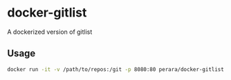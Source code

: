 # docker-gitlist
A dockerized version of gitlist

## Usage
```bash
docker run -it -v /path/to/repos:/git -p 8080:80 perara/docker-gitlist
```